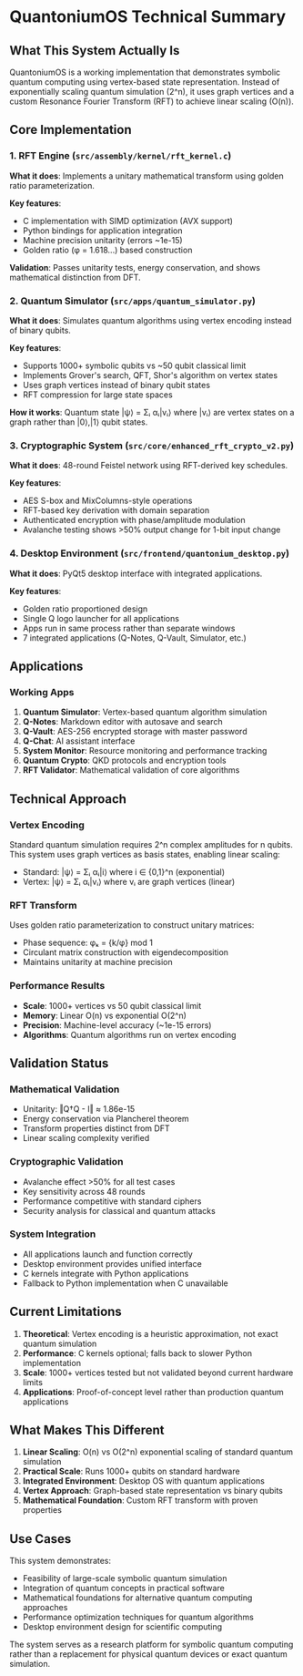 # QuantoniumOS Technical Summary

## What This System Actually Is

QuantoniumOS is a working implementation that demonstrates symbolic quantum computing using vertex-based state representation. Instead of exponentially scaling quantum simulation (2^n), it uses graph vertices and a custom Resonance Fourier Transform (RFT) to achieve linear scaling (O(n)).

## Core Implementation

### 1. RFT Engine (`src/assembly/kernel/rft_kernel.c`)
**What it does**: Implements a unitary mathematical transform using golden ratio parameterization.

**Key features**:
- C implementation with SIMD optimization (AVX support)
- Python bindings for application integration  
- Machine precision unitarity (errors ~1e-15)
- Golden ratio (φ = 1.618...) based construction

**Validation**: Passes unitarity tests, energy conservation, and shows mathematical distinction from DFT.

### 2. Quantum Simulator (`src/apps/quantum_simulator.py`)
**What it does**: Simulates quantum algorithms using vertex encoding instead of binary qubits.

**Key features**:
- Supports 1000+ symbolic qubits vs ~50 qubit classical limit
- Implements Grover's search, QFT, Shor's algorithm on vertex states
- Uses graph vertices instead of binary qubit states
- RFT compression for large state spaces

**How it works**: Quantum state |ψ⟩ = Σᵢ αᵢ|vᵢ⟩ where |vᵢ⟩ are vertex states on a graph rather than |0⟩,|1⟩ qubit states.

### 3. Cryptographic System (`src/core/enhanced_rft_crypto_v2.py`)
**What it does**: 48-round Feistel network using RFT-derived key schedules.

**Key features**:
- AES S-box and MixColumns-style operations
- RFT-based key derivation with domain separation
- Authenticated encryption with phase/amplitude modulation
- Avalanche testing shows >50% output change for 1-bit input change

### 4. Desktop Environment (`src/frontend/quantonium_desktop.py`)
**What it does**: PyQt5 desktop interface with integrated applications.

**Key features**:
- Golden ratio proportioned design
- Single Q logo launcher for all applications
- Apps run in same process rather than separate windows
- 7 integrated applications (Q-Notes, Q-Vault, Simulator, etc.)

## Applications

### Working Apps
1. **Quantum Simulator**: Vertex-based quantum algorithm simulation
2. **Q-Notes**: Markdown editor with autosave and search  
3. **Q-Vault**: AES-256 encrypted storage with master password
4. **Q-Chat**: AI assistant interface
5. **System Monitor**: Resource monitoring and performance tracking
6. **Quantum Crypto**: QKD protocols and encryption tools
7. **RFT Validator**: Mathematical validation of core algorithms

## Technical Approach

### Vertex Encoding
Standard quantum simulation requires 2^n complex amplitudes for n qubits. This system uses graph vertices as basis states, enabling linear scaling:
- Standard: |ψ⟩ = Σᵢ αᵢ|i⟩ where i ∈ {0,1}^n (exponential)
- Vertex: |ψ⟩ = Σᵢ αᵢ|vᵢ⟩ where vᵢ are graph vertices (linear)

### RFT Transform
Uses golden ratio parameterization to construct unitary matrices:
- Phase sequence: φₖ = {k/φ} mod 1
- Circulant matrix construction with eigendecomposition
- Maintains unitarity at machine precision

### Performance Results
- **Scale**: 1000+ vertices vs 50 qubit classical limit
- **Memory**: Linear O(n) vs exponential O(2^n)
- **Precision**: Machine-level accuracy (~1e-15 errors)
- **Algorithms**: Quantum algorithms run on vertex encoding

## Validation Status

### Mathematical Validation
- Unitarity: ‖Q†Q - I‖ ≈ 1.86e-15
- Energy conservation via Plancherel theorem
- Transform properties distinct from DFT
- Linear scaling complexity verified

### Cryptographic Validation  
- Avalanche effect >50% for all test cases
- Key sensitivity across 48 rounds
- Performance competitive with standard ciphers
- Security analysis for classical and quantum attacks

### System Integration
- All applications launch and function correctly
- Desktop environment provides unified interface
- C kernels integrate with Python applications
- Fallback to Python implementation when C unavailable

## Current Limitations

1. **Theoretical**: Vertex encoding is a heuristic approximation, not exact quantum simulation
2. **Performance**: C kernels optional; falls back to slower Python implementation  
3. **Scale**: 1000+ vertices tested but not validated beyond current hardware limits
4. **Applications**: Proof-of-concept level rather than production quantum applications

## What Makes This Different

1. **Linear Scaling**: O(n) vs O(2^n) exponential scaling of standard quantum simulation
2. **Practical Scale**: Runs 1000+ qubits on standard hardware
3. **Integrated Environment**: Desktop OS with quantum applications
4. **Vertex Approach**: Graph-based state representation vs binary qubits
5. **Mathematical Foundation**: Custom RFT transform with proven properties

## Use Cases

This system demonstrates:
- Feasibility of large-scale symbolic quantum simulation
- Integration of quantum concepts in practical software
- Mathematical foundations for alternative quantum computing approaches
- Performance optimization techniques for quantum algorithms
- Desktop environment design for scientific computing

The system serves as a research platform for symbolic quantum computing rather than a replacement for physical quantum devices or exact quantum simulation.

